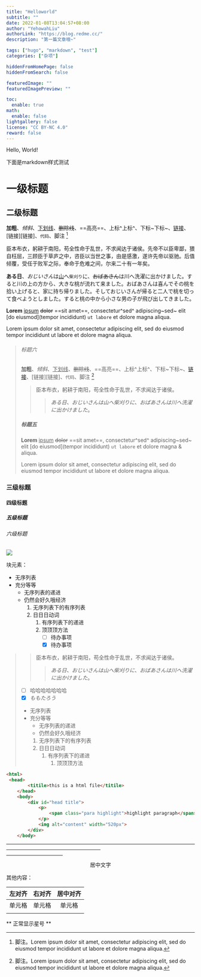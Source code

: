 ```yaml
---
title: "Helloworld"
subtitle: ""
date: 2022-01-08T13:04:57+08:00
author: "YehowahLiu"
authorLink: "https://blog.redme.cc/"
description: "第一篇文章哦~"

tags: ["hugo", "markdown", "test"]
categories: ["杂项"]

hiddenFromHomePage: false
hiddenFromSearch: false

featuredImage: ""
featuredImagePreview: ""

toc:
  enable: true
math:
  enable: false
lightgallery: false
license: "CC BY-NC 4.0"
reward: false
---
```

Hello, World!

下面是markdown样式测试

# 一级标题

## 二级标题

**加粗**、*倾斜*、<u>下划线</u>、~~删除线~~、==高亮==、上标^上标^、下标~下标~、[链接](链接)、[链接][链接]、`代码`、脚注 [^1]

臣本布衣，躬耕于南阳，苟全性命于乱世，不求闻达于诸侯。先帝不以臣卑鄙，猥自枉屈，三顾臣于草庐之中，咨臣以当世之事，由是感激，遂许先帝以驱驰。后值倾覆，受任于败军之际，奉命于危难之间，尔来二十有一年矣。

**ある日**、*おじいさん*は<u>山</u>へ`柴刈り`に、~~おばあさん~~は川へ洗濯に出かけました。すると川の上の方から、大きな桃が流れて来ました。おばあさんは喜んでその桃を拾い上げると、家に持ち帰りました。そしておじいさんが帰ると二人で桃を切って食べようとしました。すると桃の中から小さな男の子が飛び出してきました。

**Lorem** <u>ipsum</u> ~~dolor~~ ==sit amet==, consectetur^sed^ adipiscing~sed~ elit [do eiusmod](tempor incididunt) `ut labore` et dolore magna aliqua.

Lorem ipsum dolor sit amet, consectetur adipiscing elit, sed do eiusmod tempor incididunt ut labore et dolore magna aliqua.

> ###### 标题六
>
> **加粗**、*倾斜*、<u>下划线</u>、~~删除线~~、==高亮==、上标^上标^、下标~下标~、[链接](链接)、[链接][链接]、`代码`、脚注 [^1]
>
> > 臣本布衣，躬耕于南阳，苟全性命于乱世，不求闻达于诸侯。
> >
> > > *ある日、おじいさんは山へ柴刈りに、おばあさんは川へ洗濯に出かけました*。
>
> ##### 标题五
>
> **Lorem** <u>ipsum</u> ~~dolor~~ ==sit amet==, consectetur^sed^ adipiscing~sed~ elit [do eiusmod](tempor incididunt) `ut labore` et dolore magna & aliqua.
>
> Lorem ipsum dolor sit amet, consectetur adipiscing elit, sed do eiusmod tempor incididunt ut labore et dolore magna aliqua.

### 三级标题

#### 四级标题

##### 五级标题

###### 六级标题

<img src="https://i.loli.net/2021/04/17/2Q7tpYqLWledUJC.png" >

块元素：

+ 无序列表
+ 充分等等
  + 无序列表的递进
  + 仍然会好久哦经济
    1. 无序列表下的有序列表
    2. 日日日动词
       1. 有序列表下的递进
       2. 顶顶顶方法
          + [ ] 待办事项
          + [x] 待办事项

> > 臣本布衣，躬耕于南阳，苟全性命于乱世，不求闻达于诸侯。
> >
> > > *ある日、おじいさんは山へ柴刈りに、おばあさんは川へ洗濯に出かけました*。
>
> + [ ] 哈哈哈哈哈哈哈
>+ [x] *ももたろう*
>
>+ 无序列表
> + 充分等等
>   + 无序列表的递进
>   + 仍然会好久哦经济
>    1. 无序列表下的有序列表
>    1. 日日日动词
>        1. 有序列表下的递进
>           1. 顶顶顶方法

```html
<html>
 <head>
        <titile>this is a html file</titile>
    </head>
    <body>
        <div id="head title">
            <p>
                <span class="para highlight">highlight paragraph</span>
            </p>
            <img alt="content" width="520px">
        </div>
    </body>
```

---

<hr width=50%>

<hr width=30%>

<center>居中文字</center>

其他内容：

| 左对齐 | 右对齐 | 居中对齐 |
| :----- | -----: | :------: |
| 单元格 | 单元格 |  单元格  |
|        |        |          |

\*\* 正常显示星号 \*\*


[^1]: 脚注。Lorem ipsum dolor sit amet, consectetur adipiscing elit, sed do eiusmod tempor incididunt ut labore et dolore magna aliqua.
